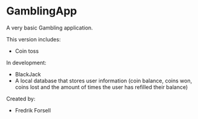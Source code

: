 # GamblingApp

A very basic Gambling application.

This version includes:
- Coin toss

In development:
- BlackJack
- A local database that stores user information (coin balance, coins won, coins lost and the amount of times the user has refilled their balance)

Created by:
- Fredrik Forsell
